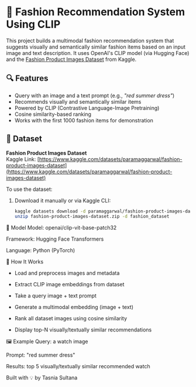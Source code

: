 # 🧥 Fashion Recommendation System Using CLIP

This project builds a multimodal fashion recommendation system that suggests visually and semantically similar fashion items based on an input image and text description. It uses OpenAI's CLIP model (via Hugging Face) and the [Fashion Product Images Dataset](https://www.kaggle.com/datasets/paramaggarwal/fashion-product-images-dataset) from Kaggle.

## 🔍 Features

- Query with an image and a text prompt (e.g., *"red summer dress"*)
- Recommends visually and semantically similar items
- Powered by CLIP (Contrastive Language-Image Pretraining)
- Cosine similarity-based ranking
- Works with the first 1000 fashion items for demonstration

## 📁 Dataset

**Fashion Product Images Dataset**  
Kaggle Link: [https://www.kaggle.com/datasets/paramaggarwal/fashion-product-images-dataset](https://www.kaggle.com/datasets/paramaggarwal/fashion-product-images-dataset)

To use the dataset:
1. Download it manually or via Kaggle CLI:
   ```bash
   kaggle datasets download -d paramaggarwal/fashion-product-images-dataset
   unzip fashion-product-images-dataset.zip -d fashion_dataset

🧠 Model
Model: openai/clip-vit-base-patch32

Framework: Hugging Face Transformers

Language: Python (PyTorch)


🚀 How It Works
- Load and preprocess images and metadata

- Extract CLIP image embeddings from dataset

- Take a query image + text prompt

- Generate a multimodal embedding (image + text)

- Rank all dataset images using cosine similarity

- Display top-N visually/textually similar recommendations

🖼 Example
Query: a watch image

Prompt: "red summer dress"

Results: top 5 visually/textually similar recommended watch 

Built with 💡 by Tasnia Sultana 
